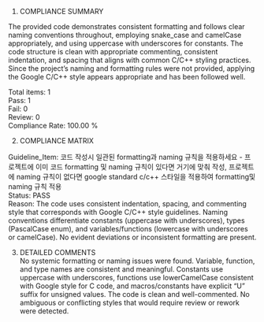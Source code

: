 1) COMPLIANCE SUMMARY

The provided code demonstrates consistent formatting and follows clear naming conventions throughout, employing snake_case and camelCase appropriately, and using uppercase with underscores for constants. The code structure is clean with appropriate commenting, consistent indentation, and spacing that aligns with common C/C++ styling practices. Since the project’s naming and formatting rules were not provided, applying the Google C/C++ style appears appropriate and has been followed well.

Total items: 1  
Pass: 1  
Fail: 0  
Review: 0  
Compliance Rate: 100.00 %

2) COMPLIANCE MATRIX  

Guideline_Item: 코드 작성시 일관된 formatting과 naming 규칙을 적용하세요 - 프로젝트에 이미 코드 formatting 및 naming 규칙이 있다면 거기에 맞춰 작성, 프로젝트에 naming 규칙이 없다면 google standard c/c++ 스타일을 적용하여 formatting및 naming 규칙 적용  
Status: PASS  
Reason: The code uses consistent indentation, spacing, and commenting style that corresponds with Google C/C++ style guidelines. Naming conventions differentiate constants (uppercase with underscores), types (PascalCase enum), and variables/functions (lowercase with underscores or camelCase). No evident deviations or inconsistent formatting are present.

3) DETAILED COMMENTS  
No systemic formatting or naming issues were found. Variable, function, and type names are consistent and meaningful. Constants use uppercase with underscores, functions use lowerCamelCase consistent with Google style for C code, and macros/constants have explicit “U” suffix for unsigned values. The code is clean and well-commented. No ambiguous or conflicting styles that would require review or rework were detected.